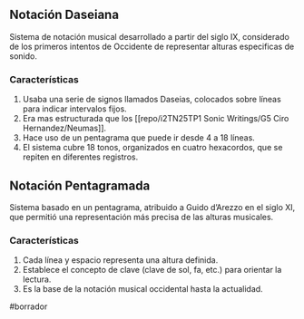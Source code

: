 
## Notación Daseiana

Sistema de notación musical desarrollado a partir del siglo IX, considerado de los primeros intentos de Occidente de representar alturas especificas de sonido.

### Características

1) Usaba una serie de signos llamados Daseias, colocados sobre líneas para indicar intervalos fijos.
2) Era mas estructurada que los [[repo/i2TN25TP1 Sonic Writings/G5 Ciro Hernandez/Neumas]].
3) Hace uso de un pentagrama que puede ir desde 4 a 18 líneas. 
4) El sistema cubre 18 tonos, organizados en cuatro hexacordos, que se repiten en diferentes registros.



## Notación Pentagramada

Sistema basado en un pentagrama, atribuido a Guido d’Arezzo en el siglo XI, que permitió una representación más precisa de las alturas musicales.

### Características

1) Cada línea y espacio representa una altura definida.
2)  Establece el concepto de clave (clave de sol, fa, etc.) para orientar la lectura.
3) Es la base de la notación musical occidental hasta la actualidad.



#borrador